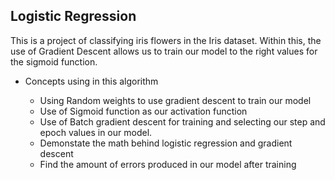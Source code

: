 ## Logistic Regression

This is a project of classifying iris flowers in the Iris dataset. Within this, the use of Gradient Descent allows us to train our model to the right values for the sigmoid function. 
<ul>
<li>Concepts using in this algorithm </li>
<ul>
<li>Using Random weights to use gradient descent to train our model </li>
<li>Use of Sigmoid function as our activation function</li>
<li>Use of Batch gradient descent for training and selecting our step and epoch values in our model.</li>
<li>Demonstate the math behind logistic regression and gradient descent</li>
<li>Find the amount of errors produced in our model after training</li>
</ul>
</ul>



